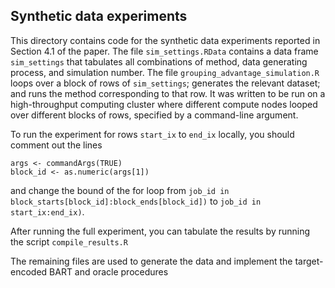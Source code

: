 ## Synthetic data experiments

This directory contains code for the synthetic data experiments reported in Section 4.1 of the paper.
The file `sim_settings.RData` contains a data frame `sim_settings` that tabulates all combinations of method, data generating process, and simulation number.
The file `grouping_advantage_simulation.R` loops over a block of rows of `sim_settings`; generates the relevant dataset; and runs the method corresponding to that row.
It was written to be run on a high-throughput computing cluster where different compute nodes looped over different blocks of rows, specified by a command-line argument.

To run the experiment for rows `start_ix` to `end_ix` locally, you should comment out the lines
```
args <- commandArgs(TRUE)
block_id <- as.numeric(args[1])
```
and change the bound of the for loop from `job_id in block_starts[block_id]:block_ends[block_id])` to `job_id in start_ix:end_ix)`.

After running the full experiment, you can tabulate the results by running the script `compile_results.R`

The remaining files are used to generate the data and implement the target-encoded BART and oracle procedures

